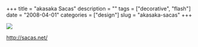 +++
title = "akasaka Sacas"
description = ""
tags = ["decorative", "flash"]
date = "2008-04-01"
categories = ["design"]
slug = "akasaka-sacas"
+++


 

  <div id="screens-thumbs" class="clearfix">
    <div class="txt-center" id="design-submission"><a href="http://sacas.net/"><img id='bluga-thumbnail-762' class='bluga-thumbnail large' src='//konigi.com/media/bluga/
wt47f275787f4d8.jpg'/></a></div>  
  </div>   
<p><a href="http://sacas.net/">http://sacas.net/</a></p>




